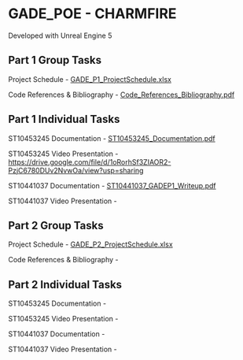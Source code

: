 # GADE_POE - CHARMFIRE
Developed with Unreal Engine 5

Part 1 Group Tasks
-------------------------------------------------------------------------------------------------------------------------------------------------
Project Schedule - [GADE_P1_ProjectSchedule.xlsx](https://github.com/user-attachments/files/22549317/GADE_P1_ProjectSchedule.xlsx)

Code References & Bibliography - [Code_References_Bibliography.pdf](https://github.com/user-attachments/files/22566649/Code_References_Bibliography.pdf)


Part 1 Individual Tasks
------------------------------------------------------------------------------------------------------------------------------------------------
ST10453245 Documentation - [ST10453245_Documentation.pdf](https://github.com/user-attachments/files/22565384/ST10453245_Documentation.pdf)

ST10453245 Video Presentation - https://drive.google.com/file/d/1oRorhSf3ZIAOR2-PzjC6780DUv2NvwOa/view?usp=sharing 


ST10441037 Documentation - [ST10441037_GADEP1_Writeup.pdf](https://github.com/user-attachments/files/22565395/ST10441037_GADEP1_Writeup.pdf)

ST10441037 Video Presentation - 

Part 2 Group Tasks
-------------------------------------------------------------------------------------------------------------------------------------------------
Project Schedule - [GADE_P2_ProjectSchedule.xlsx](https://github.com/user-attachments/files/23121163/GADE_P2_ProjectSchedule.xlsx)

Code References & Bibliography -

Part 2 Individual Tasks
------------------------------------------------------------------------------------------------------------------------------------------------
ST10453245 Documentation - 

ST10453245 Video Presentation - 


ST10441037 Documentation - 

ST10441037 Video Presentation - 
